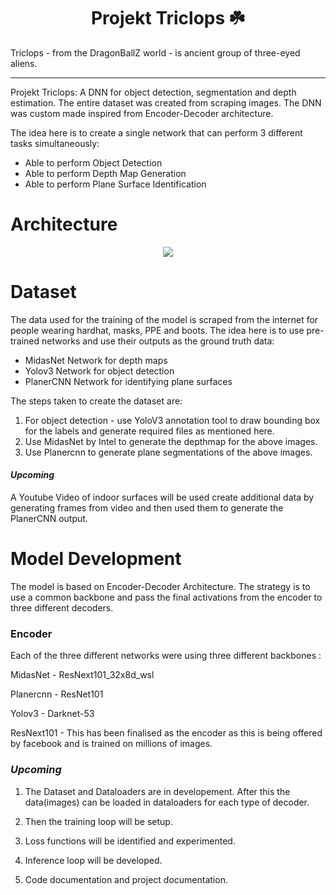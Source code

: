 <h1 align="center">Projekt Triclops ☘️</h1>

Triclops - from the DragonBallZ world - is ancient group of three-eyed aliens.

---

Projekt Triclops: A DNN for object detection, segmentation and depth estimation. The entire dataset was 
created from scraping images. The DNN was custom made inspired from Encoder-Decoder architecture.

The idea here is to create a single network that can perform 3 different tasks 
simultaneously:

- Able to perform Object Detection
- Able to perform Depth Map Generation
- Able to perform Plane Surface Identification

# Architecture

<div align="center">
<img src="https://github.com/namanphy/ProjektTriclops/blob/main/docs/projektTriclops.png" />
</div>


# Dataset
The data used for the training of the model is scraped from the internet for
people wearing hardhat, masks, PPE and boots.
The idea here is to use pre-trained networks and use their outputs as the ground truth data:

 - MidasNet Network for depth maps
 - Yolov3 Network for object detection
 - PlanerCNN Network for identifying plane surfaces


The steps taken to create the dataset are:

1. For object detection - use YoloV3 annotation tool to draw bounding box for the labels and 
generate required files as mentioned here.
2. Use MidasNet by Intel to generate the depthmap for the above images.
3. Use Planercnn to generate plane segmentations of the above images.

#### *Upcoming*
A Youtube Video of indoor surfaces will be used create additional data by generating frames from video
and then used them to generate the PlanerCNN output.


# Model Development

The model is based on Encoder-Decoder Architecture. The strategy is to use a common backbone
and pass the final activations from the encoder to three different decoders.

### Encoder  
Each of the three different networks were using three different backbones : 

MidasNet - ResNext101_32x8d_wsl

Planercnn - ResNet101

Yolov3 - Darknet-53

ResNext101 - This has been finalised as the encoder as this is being offered by facebook and 
is trained on millions of images.

### *Upcoming*
1. The Dataset and Dataloaders are in developement. After this the data(images) can be loaded 
in dataloaders for each type of decoder.

2. Then the training loop will be setup.

3. Loss functions will be identified and experimented.

4. Inference loop will be developed.

5. Code documentation and project documentation.

